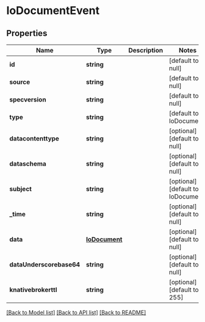 # IoDocumentEvent

## Properties
Name | Type | Description | Notes
------------ | ------------- | ------------- | -------------
**id** | **string** |  | [default to null]
**source** | **string** |  | [default to null]
**specversion** | **string** |  | [default to null]
**type** | **string** |  | [default to IoDocument]
**datacontenttype** | **string** |  | [optional] [default to null]
**dataschema** | **string** |  | [optional] [default to null]
**subject** | **string** |  | [optional] [default to IoDocument]
**_time** | **string** |  | [optional] [default to null]
**data** | [**IoDocument**](IoDocument.md) |  | [optional] [default to null]
**dataUnderscorebase64** | **string** |  | [optional] [default to null]
**knativebrokerttl** | **string** |  | [optional] [default to 255]

[[Back to Model list]](../README.md#documentation-for-models) [[Back to API list]](../README.md#documentation-for-api-endpoints) [[Back to README]](../README.md)


